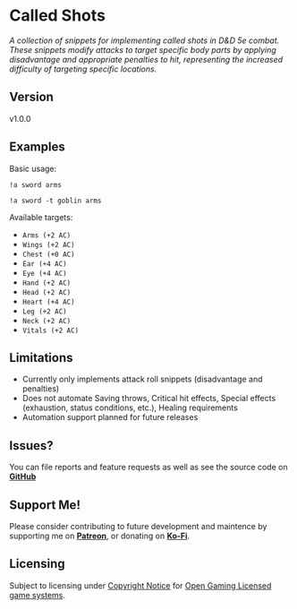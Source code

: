 # Called Shots

*A collection of snippets for implementing called shots in D&D 5e combat. These snippets modify attacks to target specific body parts by applying disadvantage and appropriate penalties to hit, representing the increased difficulty of targeting specific locations.*

## Version
v1.0.0

## Examples
Basic usage:
```
!a sword arms
```
```
!a sword -t goblin arms
```

Available targets:
- `Arms (+2 AC)`
- `Wings (+2 AC)`
- `Chest (+0 AC)`
- `Ear (+4 AC)`
- `Eye (+4 AC)`
- `Hand (+2 AC)`
- `Head (+2 AC)`
- `Heart (+4 AC)`
- `Leg (+2 AC)`
- `Neck (+2 AC)`
- `Vitals (+2 AC)`

## Limitations
- Currently only implements attack roll snippets (disadvantage and penalties)
- Does not automate Saving throws, Critical hit effects, Special effects (exhaustion, status conditions, etc.), Healing requirements
- Automation support planned for future releases

## Issues?
You can file reports and feature requests as well as see the source code on [**GitHub**](https://github.com/fatestapestry/avrae-collections)

## Support Me!
Please consider contributing to future development and maintence by supporting me on [**Patreon**](https://www.patreon.com/fatestapestry), or donating on [**Ko-Fi**](https://ko-fi.com/noralf).

## Licensing
Subject to licensing under [Copyright Notice](https://www.5esrd.com/legal-information) for [Open Gaming Licensed game systems](https://opengamingnetwork.com/).